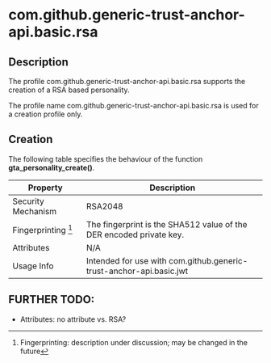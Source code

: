 # com.github.generic-trust-anchor-api.basic.rsa

## Description
The profile com.github.generic-trust-anchor-api.basic.rsa supports the creation of a RSA based personality.

The profile name com.github.generic-trust-anchor-api.basic.rsa is used for a creation profile only.

## Creation
The following table specifies the behaviour of the function **gta_personality_create()**.

| **Property** | **Description** |
| ------------ | ----------------|
| Security Mechanism | RSA2048 |
| Fingerprinting [^1] | The fingerprint is the SHA512 value of the DER encoded private key. |
| Attributes | N/A |
| Usage Info | Intended for use with com.github.generic-trust-anchor-api.basic.jwt |

[^1]: Fingerprinting: description under discussion; may be changed in the future

## FURTHER TODO:
- Attributes: no attribute vs. RSA?
